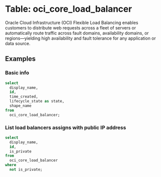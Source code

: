 # Table: oci_core_load_balancer

Oracle Cloud Infrastructure (OCI) Flexible Load Balancing enables customers to distribute web requests across a fleet of servers or automatically route traffic across fault domains, availability domains, or regions—yielding high availability and fault tolerance for any application or data source.

## Examples

### Basic info

```sql
select
  display_name,
  id,
  time_created,
  lifecycle_state as state,
  shape_name
from
  oci_core_load_balancer;
```

### List load balancers assigns with public IP address

```sql
select
  display_name,
  id,
  is_private
from
  oci_core_load_balancer
where
  not is_private;
```
